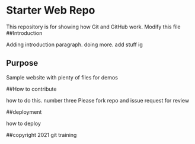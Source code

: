 # Starter Web Repo

This repository is for showing how Git and GitHub work. Modify this file
##Introduction

Adding introduction paragraph. doing more.
add stuff ig

## Purpose

Sample website with plenty of files for demos

##How to contribute

how to do this. number three
Please fork repo and issue request for review

##deployment

how to deploy

##copyright
2021 git training 